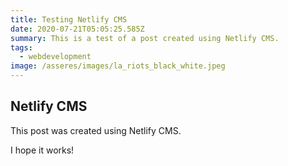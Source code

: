 ```yaml
---
title: Testing Netlify CMS
date: 2020-07-21T05:05:25.585Z
summary: This is a test of a post created using Netlify CMS.
tags:
  - webdevelopment
image: /asseres/images/la_riots_black_white.jpeg
---
```

## Netlify CMS

This post was created using Netlify CMS.

I hope it works!